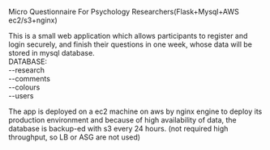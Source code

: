 Micro Questionnaire For Psychology Researchers(Flask+Mysql+AWS ec2/s3+nginx)

This is a small web application which allows participants to register and login securely, and finish their questions in one week, whose data will be stored in mysql database. <br>
DATABASE:<br>
  --research<br>
    --comments<br>
    --colours<br>
    --users<br>

The app is deployed on a ec2 machine on aws by nginx engine to deploy its production environment and because of high availability of data, the database is backup-ed with s3 every 24 hours. (not required high throughput, so LB or ASG are not used)

